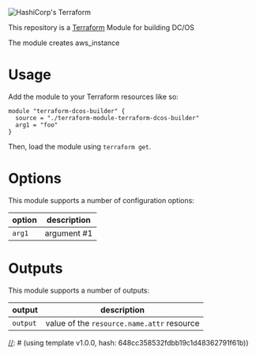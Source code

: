 ![HashiCorp's Terraform](https://cultivatedops-static.s3.amazonaws.com/thirdparty/terraform/logo-50.png)

This repository is a [Terraform](https://terraform.io/) Module for building DC/OS

The module creates aws_instance

# Usage

Add the module to your Terraform resources like so:

```
module "terraform-dcos-builder" {
  source = "./terraform-module-terraform-dcos-builder"
  arg1 = "foo"
}
```

Then, load the module using `terraform get`.

# Options

This module supports a number of configuration options:

| option    | description |
|-----------|-|
| `arg1`    | argument #1 |

# Outputs

This module supports a number of outputs:

| output   | description |
|----------|-|
| `output` | value of the `resource.name.attr` resource  |

[//]: # (This file was generated by `yo terraform-module`)
[//]: # (using template v1.0.0, hash: 648cc358532fdbb19c1d48362791f61b))
